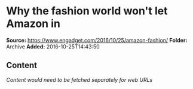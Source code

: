 # Why the fashion world won't let Amazon in

**Source:** https://www.engadget.com/2016/10/25/amazon-fashion/
**Folder:** Archive
**Added:** 2016-10-25T14:43:50




## Content
*Content would need to be fetched separately for web URLs*
